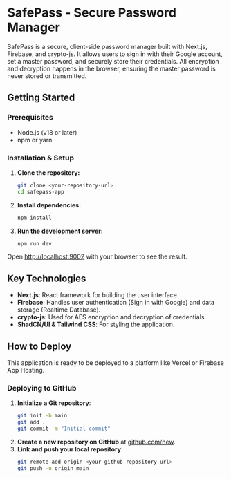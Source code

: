 # SafePass - Secure Password Manager

SafePass is a secure, client-side password manager built with Next.js, Firebase, and crypto-js. It allows users to sign in with their Google account, set a master password, and securely store their credentials. All encryption and decryption happens in the browser, ensuring the master password is never stored or transmitted.

## Getting Started

### Prerequisites

- Node.js (v18 or later)
- npm or yarn

### Installation & Setup

1.  **Clone the repository:**
    ```bash
    git clone <your-repository-url>
    cd safepass-app
    ```

2.  **Install dependencies:**
    ```bash
    npm install
    ```

3.  **Run the development server:**
    ```bash
    npm run dev
    ```

Open [http://localhost:9002](http://localhost:9002) with your browser to see the result.

## Key Technologies

- **Next.js**: React framework for building the user interface.
- **Firebase**: Handles user authentication (Sign in with Google) and data storage (Realtime Database).
- **crypto-js**: Used for AES encryption and decryption of credentials.
- **ShadCN/UI & Tailwind CSS**: For styling the application.

## How to Deploy

This application is ready to be deployed to a platform like Vercel or Firebase App Hosting.

### Deploying to GitHub

1.  **Initialize a Git repository**:
    ```bash
    git init -b main
    git add .
    git commit -m "Initial commit"
    ```
2.  **Create a new repository on GitHub** at [github.com/new](https://github.com/new).
3.  **Link and push your local repository**:
    ```bash
    git remote add origin <your-github-repository-url>
    git push -u origin main
    ```
